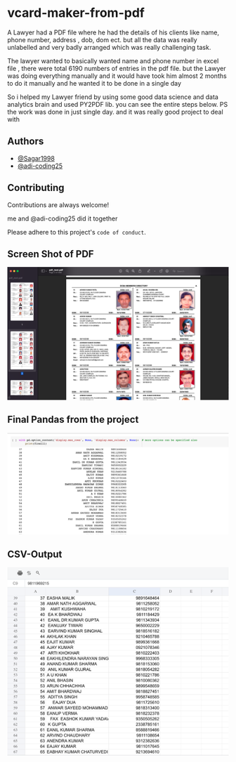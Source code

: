 
# vcard-maker-from-pdf

A Lawyer had a PDF file where he had the details of his clients like name, phone number, address , dob, dom ect. but all the data was really unlabelled and very badly arranged which was really challenging task.

The lawyer wanted to basically wanted name and phone number in excel file , there were total 6190 numbers of entries in the pdf file. but the Lawyer was doing everything manually and it would have took him almost 2 months to do it manually and he wanted it to be done in a single day

So i helped my Lawyer friend by using some good data science and data analytics brain and used PY2PDF lib. you can see the entire steps below. PS the work was done in just single day. and it was really good project to deal with

## Authors

- [@Sagar1998](https://github.com/Sagar1998)
- [@adi-coding25](https://github.com/adi-coding25)

## Contributing

Contributions are always welcome!

me and @adi-coding25 did it together

Please adhere to this project's `code of conduct`.


## Screen Shot of PDF 

![pdf-sss](/images/pdf-ss.png)




## Final Pandas from the  project

![final-ss](/images/final-ss.png)



## CSV-Output
![csv-output](/images/csv-output.png)

